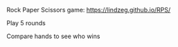 Rock Paper Scissors game: https://lindzeg.github.io/RPS/

Play 5 rounds

Compare hands to see who wins


